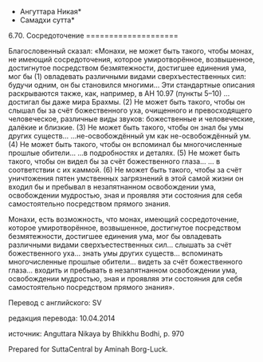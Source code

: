 * Ангуттара Никая*
* Самадхи сутта*

6\.70\. Сосредоточение
\=\=\=\=\=\=\=\=\=\=\=\=\=\=\=\=\=\=\=\=

Благословенный сказал: «Монахи, не может быть такого, чтобы монах, не имеющий сосредоточения, которое умиротворённое, возвышенное, достигнутое посредством безмятежности, достигшее единения ума, мог бы \(1\) овладевать различными видами сверхъестественных сил: будучи одним, он бы становился многими… Эти стандартные описания раскрываются также, как, например, в АН 10\.97 \(пункты 5–10\) …достигал бы даже мира Брахмы\. \(2\) Не может быть такого, чтобы он слышал бы за счёт божественного уха, очищенного и превосходящего человеческое, различные виды звуков: божественные и человеческие, далёкие и близкие\. \(3\) Не может быть такого, чтобы он знал бы умы других существ… …не\-освобождённый ум как не\-освобождённый ум\. \(4\) Не может быть такого, чтобы он вспоминал бы многочисленные прошлые обители… …в подробностях и деталях\. \(5\) Не может быть такого, чтобы он видел бы за счёт божественного глаза… … в соответствии с их каммой\. \(6\) Не может быть такого, чтобы за счёт уничтожения пятен умственных загрязнений в этой самой жизни он входил бы и пребывал в незапятнанном освобождении ума, освобождении мудростью, зная и проявляя эти состояния для себя самостоятельно посредством прямого знания\.

Монахи, есть возможность, что монах, имеющий сосредоточение, которое умиротворённое, возвышенное, достигнутое посредством безмятежности, достигшее единения ума, мог бы овладевать различными видами сверхъестественных сил… слышать за счёт божественного уха… знать умы других существ… вспоминать многочисленные прошлые обители… видеть за счёт божественного глаза… входить и пребывать в незапятнанном освобождении ума, освобождении мудростью, зная и проявляя эти состояния для себя самостоятельно посредством прямого знания»\.

Перевод с английского: SV

редакция перевода: 10\.04\.2014

источник: Anguttara Nikaya by Bhikkhu Bodhi, p\. 970

Prepared for SuttaCentral by Aminah Borg\-Luck\.
